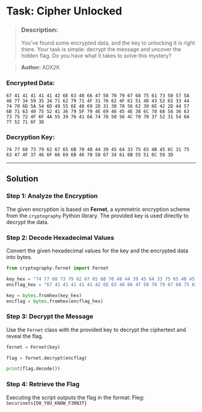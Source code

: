 # Task: Cipher Unlocked


> ### Description:
> You've found some encrypted data, and the key to unlocking it is right there. Your task is simple: decrypt the message and uncover the hidden flag. Do you have what it takes to solve this mystery?

> **Author:** ADX2K  

### Encrypted Data:
```
67 41 41 41 41 41 42 6E 63 48 66 47 58 70 79 67 68 75 61 73 50 57 5A 46 77 34 59 35 34 71 62 79 71 4F 31 76 62 4F 61 51 4D 43 52 65 33 44 74 70 6D 5A 54 6D 49 55 6E 48 69 2D 31 30 78 56 62 30 6E 42 2D 44 57 6B 71 63 49 75 52 41 36 79 5F 79 4E 69 46 45 4E 38 6C 70 68 5A 36 63 73 75 72 4F 6F 4A 55 39 76 41 6A 74 78 50 56 4C 70 70 37 52 31 54 6A 77 52 71 6F 3D
```

### Decryption Key:
```
74 77 68 73 79 62 67 65 6B 70 48 44 39 45 64 33 75 65 4B 45 6C 31 75 63 47 4F 37 46 6F 66 69 6B 46 78 58 67 34 61 6B 55 51 6C 59 3D
```

---

## Solution

### Step 1: Analyze the Encryption
The given encryption is based on **Fernet**, a symmetric encryption scheme from the `cryptography` Python library. The provided key is used directly to decrypt the data.

### Step 2: Decode Hexadecimal Values
Convert the given hexadecimal values for the key and the encrypted data into bytes.

```python
from cryptography.fernet import Fernet

key_hex = "74 77 68 73 79 62 67 65 6B 70 48 44 39 45 64 33 75 65 4B 45 6C 31 75 63 47 4F 37 46 6F 66 69 6B 46 78 58 67 34 61 6B 55 51 6C 59 3D"
encflag_hex = "67 41 41 41 41 41 42 6E 63 48 66 47 58 70 79 67 68 75 61 73 50 57 5A 46 77 34 59 35 34 71 62 79 71 4F 31 76 62 4F 61 51 4D 43 52 65 33 44 74 70 6D 5A 54 6D 49 55 6E 48 69 2D 31 30 78 56 62 30 6E 42 2D 44 57 6B 71 63 49 75 52 41 36 79 5F 79 4E 69 46 45 4E 38 6C 70 68 5A 36 63 73 75 72 4F 6F 4A 55 39 76 41 6A 74 78 50 56 4C 70 70 37 52 31 54 6A 77 52 71 6F 3D"

key = bytes.fromhex(key_hex)
encflag = bytes.fromhex(encflag_hex)
```

### Step 3: Decrypt the Message
Use the `Fernet` class with the provided key to decrypt the ciphertext and reveal the flag.

```python
fernet = Fernet(key)

flag = fernet.decrypt(encflag)

print(flag.decode())
```

### Step 4: Retrieve the Flag
Executing the script outputs the flag in the format:
Fleg: ```Securinets{D0_Y0U_KN0W_F3RN3T}```

